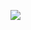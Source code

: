 [![](https://images.microbadger.com/badges/image/jgeusebroek/duplicity-duply.svg)](https://microbadger.com/images/jgeusebroek/duplicity-duply "Get your own image badge on microbadger.com")